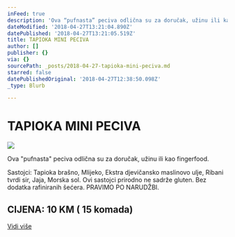 ```yaml
---
inFeed: true
description: 'Ova “pufnasta” peciva odlična su za doručak, užinu ili kao fingerfood.'
dateModified: '2018-04-27T13:21:04.890Z'
datePublished: '2018-04-27T13:21:05.519Z'
title: TAPIOKA MINI PECIVA
author: []
publisher: {}
via: {}
sourcePath: _posts/2018-04-27-tapioka-mini-peciva.md
starred: false
datePublishedOriginal: '2018-04-27T12:38:50.098Z'
_type: Blurb

---
```

# TAPIOKA MINI PECIVA
![](https://the-grid-user-content.s3-us-west-2.amazonaws.com/a5d0ee13-18fa-4af3-a478-718ba0f39266.jpg)

Ova "pufnasta" peciva odlična su za doručak, užinu ili kao fingerfood.

Sastojci: Tapioka brašno, Mlijeko, Ekstra djevičansko maslinovo ulje, Ribani tvrdi sir, Jaja, Morska sol. Ovi sastojci prirodno ne sadrže gluten. Bez dodatka rafiniranih šećera. PRAVIMO PO NARUDŽBI.

## CIJENA: 10 KM ( 15 komada)
[Vidi više][0]

[0]: https://www.facebook.com/greenday.kolaci.peciva/posts/234996993907702